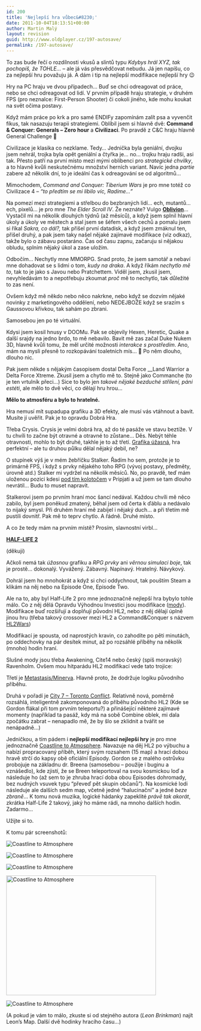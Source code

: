 ```yaml
---
id: 200
title: 'Nejlepší hra vůbec&#8230;'
date: 2011-10-04T18:13:51+00:00
author: Martin Malý
layout: revision
guid: http://www.oldplayer.cz/197-autosave/
permalink: /197-autosave/
---
```

To zas bude řečí o rozdílnosti vkusů a slintů typu _Kdybys hrál XYZ, tak pochopíš, že TOHLE&#8230;_ – ale já vás přesvědčovat nebudu. Já jen napíšu, co za nejlepší hru považuju já. A dám i tip na nejlepší modifikace nejlepší hry 😉

Hry na PC hraju ve dvou případech&#8230; Buď se chci odreagovat od práce, nebo se chci odreagovat od lidí. V prvním případě hraju strategie, v druhém FPS (pro neznalce: First-Person Shooter) či cokoli jiného, kde mohu koukat na svět očima postavy.

Když mám práce po krk a pro samé ENDIFy zapomínám zalít psa a vyvenčit fíkus, tak nasazuju terapii strategiemi. Oblíbil jsem si hlavně dvě: **Command & Conquer: Generals – Zero hour** a **Civilizaci**. Po pravdě z C&C hraju hlavně General Challenge 🙂

Civilizace je klasika co nezklame. Tedy&#8230; Jednička byla geniální, dvojku jsem nehrál, trojka byla opět geniální a čtyřka je&#8230; no&#8230; trojku hraju radši, asi tak. Přesto patří na první místo mezi mými oblíbenci pro _strategické chvilky_, a to hlavně kvůli neskutečnému množství herních variant. Navíc jedna _partie_ zabere až několik dní, to je ideální čas k odreagování se od algoritmů&#8230;

Mimochodem, _Command and Conquer: Tiberium Wars_ je pro mne totéž co Civilizace 4 – _&#8220;to předtím se mi líbilo víc, Radime&#8230;&#8221;_ 

Na pomezí mezi strategiemi a střelbou do bezbraných lidí&#8230; ech, mutantů&#8230; ech, pixelů&#8230; je pro mne _The Elder Scroll IV_. Že neznáte? Vulgo [**Oblivion**](http://oblivion.bonusweb.cz/)&#8230; Vystačil mi na několik dlouhých týdnů (až měsíců), a když jsem splnil hlavní úkoly a úkoly ve městech a stal jsem se šéfem všech cechů a pomalu jsem si říkal _Sakra, co dál?,_ tak přišel první datadisk, a když jsem zmáknul ten, přišel druhý, a pak jsem taky našel nějaké zajímavé modifikace (viz odkaz), takže bylo o zábavu postaráno. Čas od času zapnu, začaruju si nějakou obludu, splním nějaký úkol a zase uložím.

Odbočím&#8230; Nechytly mne MMORPG. Snad proto, že jsem samotář a nebaví mne dohadovat se s lidmi o tom, _kudy na draka_. A když říkám _nechytlo mě to_, tak to je jako s Javou nebo Pratchettem. Viděl jsem, zkusil jsem, nevyhledávám to a nepotřebuju zkoumat _proč_ mě to nechytlo, tak důležité to zas není.

Ovšem když mě někdo nebo něco nakrkne, nebo když se dozvím nějaké novinky z marketingového oddělení, nebo NEDEJBOŽE když se srazím s Gaussovou křivkou, tak sahám po zbrani.

Samosebou jen po té virtuální.

Kdysi jsem kosil hnusy v DOOMu. Pak se objevily Hexen, Heretic, Quake a další srajdy na jedno brdo, to mě nebavilo. Bavit mě zas začal Duke Nukem 3D, hlavně kvůli tomu, že měl určité možnosti _interakce s prostředím_. Ano, mám na mysli přesně to rozkopávání toaletních mís&#8230; 🙂 Po něm dlouho, dlouho nic.

Pak jsem někde s nějakým časopisem dostal Delta Force __Land Warrior a Delta Force Xtreme. Zkusil jsem a chytlo mě to. Stejně jako Commanche (to je ten vrtulník přeci&#8230;) Sice to bylo jen _takové nějaké bezduché střílení, páni estéti_, ale mělo to dvě věci, co dělají hru hrou&#8230;

**Mělo to atmosféru a bylo to hratelné.**

Hra nemusí mít supadupa grafiku a 3D efekty, ale musí vás vtáhnout a bavit. Musíte jí uvěřit. Pak je to opravdu Dobrá Hra.

Třeba Crysis. Crysis je velmi dobrá hra, až do té pasáže ve stavu beztíže. V tu chvíli to začne být otravné a otravné to zůstane&#8230; Děs. Nebýt téhle otravnosti, mohlo to být druhé, takhle je to až třetí. [Grafika úžasná](http://www.gamershell.com/screenpop.php?id=264393), hra perfektní – ale tu druhou půlku dělal nějaký debil, ne?

O stupínek výš je v mém žebříčku Stalker. Řadím ho sem, protože je to primárně FPS, i když s prvky nějakého toho RPG (vývoj postavy, předměty, úrovně atd.) Stalker mi vydržel na několik měsíců. No, po pravdě, teď mám uloženou pozici kdesi [pod tím kolotočem](http://games.tiscali.cz/clanek/screen_detail.asp?id=2458&img=acgc.jpg) v Pripjati a už jsem se tam dlouho nevrátil&#8230; Budu to muset napravit.

Stalkerovi jsem po prvním hraní moc šancí nedával. Každou chvíli mě něco zabilo, byl jsem poněkud zmatený, běhal jsem od čerta k ďáblu a nedávalo to nijaký smysl. Při druhém hraní mě zabíjel i nějaký duch&#8230; a při třetím mě pustili dovnitř. Pak mě to teprv chytlo. A řádně. Druhé místo.

A co že tedy mám na prvním místě? Prosím, slavnostní virbl&#8230;

[**HALF-LIFE 2**](http://www.half-life2.cz/)

(děkuji)

Ačkoli nemá tak _úžasnou_ grafiku a _RPG prvky_ ani _věrnou simulaci boje_, tak je prostě&#8230; dokonalý. Vyvážený. Zábavný. Napínavý. Hratelný. Návykový.

Dohrál jsem ho mnohokrát a když si chci oddychnout, tak pouštím Steam a klikám na něj nebo na Episode One, Episode Two.

Ale na to, aby byl Half-Life 2 pro mne jednoznačně nejlepší hra bybylo tohle málo. Co z něj dělá Opravdu Výhodnou Investici jsou modifikace ([mody](http://www.moddb.com/mods?filter=t&=Search&kw=&released=def&style=def&theme=def&game=61&type=1)). Modifikace buď rozšiřují a doplňují původní HL2, nebo z něj dělají úplně jinou hru (třeba takový crossover mezi HL2 a Command&Conquer s názvem [HL2Wars](http://hl2wars.moddb.com/))

Modifikací je spousta, od naprostých kravin, co zahodíte po pěti minutách, po oddechovky na pár desítek minut, až po rozsáhlé příběhy na několik (mnoho) hodin hraní.

Slušné mody jsou třeba Awakening, Cite14 nebo český (spíš moravský) Ravenholm. Ovšem mou hitparádu HL2 modifikací vede tato trojice:

Třetí je [Metastasis/Minerva](http://www.moddb.com/mods/5803/minerva). Hlavně proto, že dodržuje logiku původního příběhu.

Druhá v pořadí je [City 7 – Toronto Conflict](http://www.moddb.com/mods/9991/city-7-toronto-conflict). Relativně nová, poměrně rozsáhlá, inteligentně zakomponovaná do příběhu původního HL2 (Kde se Gordon flákal při tom prvním teleportu?) a přinášející některé zajímavé momenty (například ta pasáž, kdy má na sobě Combine oblek, mi dala zpočátku zabrat – nenapadlo mě, že by šlo se zklidnit a tvářit se nenápadně&#8230;)

Jedničkou, a tím pádem i **nejlepší modifikací nejlepší hry** je pro mne jednoznačně [Coastline to Atmosphere](http://www.planetphillip.com/posts/leons-coastline-to-atmosphere-single-player-half-life-2-mod/). Navazuje na děj HL2 po výbuchu a nabízí propracovaný příběh, který svým rozsahem (15 map) a hrací dobou hravě strčí do kapsy obě oficiální Episody. Gordon se z malého ostrůvku probojuje na základnu dr. Breena (samosebou – použije i buginu a vznášedlo), kde zjistí, že se Breen teleportoval na svou kosmickou loď a následuje ho (až sem to je zhruba hrací doba obou Episodes dohromady, bez nudných vsuvek typu &#8220;převeď pět skupin občanů&#8221;). Na kosmické lodi následuje ale dalších sedm map, včetně jedné &#8220;halucinační&#8221; a jedné _beze zbraně_&#8230; K tomu nová muzika, logické hádanky zapeklité _právě tak akorát_, zkrátka Half-Life 2 takový, jaký ho máme rádi, na mnoho dalších hodin. Zadarmo&#8230;

Užijte si to.

K tomu pár screenshotů:

![Coastline to Atmosphere](http://www.misantrop.info/img/cta-300.jpg "Coastline to Atmosphere") 

![Coastline to Atmosphere](http://www.misantrop.info/img/cta-301.jpg "Coastline to Atmosphere") 

![Coastline to Atmosphere](http://www.misantrop.info/img/cta-302.jpg "Coastline to Atmosphere") 

<img title="Coastline to Atmosphere" src="http://www.misantrop.info/img/cta-303.jpg" alt="Coastline to Atmosphere" width="400" height="320" /> 

![Coastline to Atmosphere](http://www.misantrop.info/img/cta-304.jpg "Coastline to Atmosphere") 

(A pokud je vám to málo, zkuste si od stejného autora (_Leon Brinkman_) najít Leon&#8217;s Map. Další dvě hodinky hracího času&#8230;)

<div id="google_plus_one">
  <g:plusone></g:plusone>
</div>

<div id="fb_send_like">
</div>